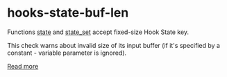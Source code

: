 # hooks-state-buf-len

Functions [state](https://xrpl-hooks.readme.io//reference/state) and [state_set](https://xrpl-hooks.readme.io//reference/state_set) accept fixed-size Hook State key.

This check warns about invalid size of its input buffer (if it's specified by a constant - variable parameter is ignored).

[Read more](https://xrpl-hooks.readme.io//docs/state-management)
